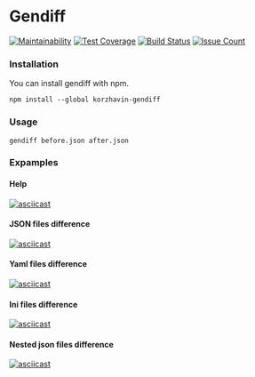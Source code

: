 # Gendiff

[![Maintainability](https://api.codeclimate.com/v1/badges/ae8cd48fc9bd155c41f2/maintainability)](https://codeclimate.com/github/ValeryKorzhavin/project-lvl2-s455/maintainability)
[![Test Coverage](https://api.codeclimate.com/v1/badges/ae8cd48fc9bd155c41f2/test_coverage)](https://codeclimate.com/github/ValeryKorzhavin/project-lvl2-s455/test_coverage)
[![Build Status](https://travis-ci.org/ValeryKorzhavin/project-lvl2-s455.svg?branch=master)](https://travis-ci.org/ValeryKorzhavin/project-lvl2-s455)
[![Issue Count](https://codeclimate.com/github/ValeryKorzhavin/project-lvl2-s455/badges/issue_count.svg)](https://codeclimate.com/github/ValeryKorzhavin/project-lvl2-s455)

### Installation
You can install gendiff with npm.
```
npm install --global korzhavin-gendiff
```

### Usage
```
gendiff before.json after.json
```

### Expamples
#### Help
[![asciicast](https://asciinema.org/a/L1AeSck0SFxAb6WOCghzuBVVQ.svg)](https://asciinema.org/a/L1AeSck0SFxAb6WOCghzuBVVQ)
#### JSON files difference
[![asciicast](https://asciinema.org/a/iwwZy4V5LJ1hKj7VsAekMtUlL.svg)](https://asciinema.org/a/iwwZy4V5LJ1hKj7VsAekMtUlL)
#### Yaml files difference
[![asciicast](https://asciinema.org/a/Z7OpLg8CoEWHSdWd7CCCYBy9y.svg)](https://asciinema.org/a/Z7OpLg8CoEWHSdWd7CCCYBy9y)
#### Ini files difference
[![asciicast](https://asciinema.org/a/ZscVxdpzxMLt5phtUyA8hSoNS.svg)](https://asciinema.org/a/ZscVxdpzxMLt5phtUyA8hSoNS)
#### Nested  json files difference
[![asciicast](https://asciinema.org/a/EFSOwHey8fKNQaFr5gsMSkKKJ.svg)](https://asciinema.org/a/EFSOwHey8fKNQaFr5gsMSkKKJ)
